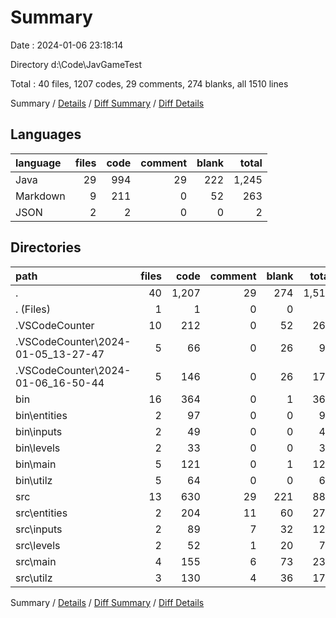 # Summary

Date : 2024-01-06 23:18:14

Directory d:\\Code\\JavGameTest

Total : 40 files,  1207 codes, 29 comments, 274 blanks, all 1510 lines

Summary / [Details](details.md) / [Diff Summary](diff.md) / [Diff Details](diff-details.md)

## Languages
| language | files | code | comment | blank | total |
| :--- | ---: | ---: | ---: | ---: | ---: |
| Java | 29 | 994 | 29 | 222 | 1,245 |
| Markdown | 9 | 211 | 0 | 52 | 263 |
| JSON | 2 | 2 | 0 | 0 | 2 |

## Directories
| path | files | code | comment | blank | total |
| :--- | ---: | ---: | ---: | ---: | ---: |
| . | 40 | 1,207 | 29 | 274 | 1,510 |
| . (Files) | 1 | 1 | 0 | 0 | 1 |
| .VSCodeCounter | 10 | 212 | 0 | 52 | 264 |
| .VSCodeCounter\\2024-01-05_13-27-47 | 5 | 66 | 0 | 26 | 92 |
| .VSCodeCounter\\2024-01-06_16-50-44 | 5 | 146 | 0 | 26 | 172 |
| bin | 16 | 364 | 0 | 1 | 365 |
| bin\\entities | 2 | 97 | 0 | 0 | 97 |
| bin\\inputs | 2 | 49 | 0 | 0 | 49 |
| bin\\levels | 2 | 33 | 0 | 0 | 33 |
| bin\\main | 5 | 121 | 0 | 1 | 122 |
| bin\\utilz | 5 | 64 | 0 | 0 | 64 |
| src | 13 | 630 | 29 | 221 | 880 |
| src\\entities | 2 | 204 | 11 | 60 | 275 |
| src\\inputs | 2 | 89 | 7 | 32 | 128 |
| src\\levels | 2 | 52 | 1 | 20 | 73 |
| src\\main | 4 | 155 | 6 | 73 | 234 |
| src\\utilz | 3 | 130 | 4 | 36 | 170 |

Summary / [Details](details.md) / [Diff Summary](diff.md) / [Diff Details](diff-details.md)